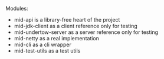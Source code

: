 Modules:
- mid-api is a library-free heart of the project
- mid-jdk-client as a client reference only for testing
- mid-undertow-server as a server reference only for testing
- mid-netty as a real implementation
- mid-cli as a cli wrapper
- mid-test-utils as a test utils